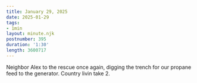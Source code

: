 ```yaml
---
title: January 29, 2025
date: 2025-01-29
tags:
- 1min
layout: minute.njk
postnumber: 395
duration: '1:30'
length: 3600717
---
```

Neighbor Alex to the rescue once again, digging the trench for our propane feed to the generator. Country livin take 2. 